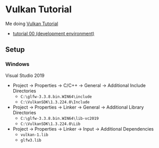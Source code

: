 # Vulkan Tutorial
Me doing [Vulkan Tutorial](https://vulkan-tutorial.com/)

- [tutorial 00 (development environment)](https://vulkan-tutorial.com/Development_environment)

## Setup
### Windows
Visual Studio 2019
- Project -> Properties -> C/C++ -> General -> Additional Include Directories
  * `C:\glfw-3.3.8.bin.WIN64\include`
  * `C:\VulkanSDK\1.3.224.0\Include`
- Project -> Properties -> Linker -> General -> Additional Library Directories
  * `C:\glfw-3.3.8.bin.WIN64\lib-vc2019`
  * `C:\VulkanSDK\1.3.224.0\Lib`
- Project -> Properties -> Linker -> Input -> Additional Dependencies
  * `vulkan-1.lib`
  * `glfw3.lib`
